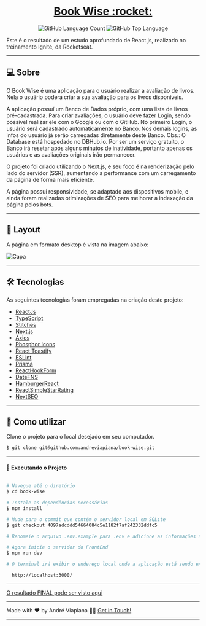 <p align="center">
  <h1 align="center"><a href="https://book-wis3.netlify.app/">Book Wise :rocket: </a></h1>
</p>

<p align="center" margin-top="25px" >
  <img alt="GitHub Language Count" src="https://img.shields.io/github/languages/count/andreviapiana/book-wise" />

  <img alt="GitHub Top Language" src="https://img.shields.io/github/languages/top/andreviapiana/book-wise" />
</p>


Este é o resultado de um estudo aprofundado de React.js, realizado no treinamento Ignite, da Rocketseat.

___

## 💻 Sobre
O Book Wise é uma aplicação para o usuário realizar a avaliação de livros. Nela o usuário poderá criar a sua avaliação para os livros disponíveis.

A aplicação possuí um Banco de Dados próprio, com uma lista de livros pré-cadastrada. Para criar avaliações, o usuário deve fazer Login, sendo possível realizar ele com o Google ou com o GitHub. No primeiro Login, o usuário será cadastrado automaticamente no Banco. Nos demais logins, as infos do usuário já serão carregadas diretamente deste Banco. Obs.: O Database está hospedado no DBHub.io. Por ser um serviço gratuito, o Banco irá resetar após alguns minutos de inatividade, portanto apenas os usuários e as avaliações originais irão permanecer.

O projeto foi criado utilizando o Next.js, e seu foco é na renderização pelo lado do servidor (SSR), aumentando a performance com um carregamento da página de forma mais eficiente.

A página possuí responsividade, se adaptado aos dispositivos mobile, e ainda foram realizadas otimizações de SEO para melhorar a indexação da página pelos bots.

___

## 🎨 Layout
A página em formato desktop é vista na imagem abaixo:

![Capa](https://github.com/andreviapiana/test/assets/106932234/ba2621f2-3317-4d0f-9cfb-fefc87a13ca1)

___

## 🛠 Tecnologias

As seguintes tecnologias foram empregadas na criação deste projeto:

- [ReactJs](https://reactjs.org)
- [TypeScript](https://www.typescriptlang.org/)
- [Stitches](https://www.npmjs.com/package/@stitches/react)
- [Next.js](https://nextjs.org/)
- [Axios](https://axios-http.com/ptbr/docs/intro)
- [Phosphor Icons](https://phosphoricons.com/)
- [React Toastify](https://fkhadra.github.io/react-toastify/introduction)
- [ESLint](https://eslint.org/)
- [Prisma](https://www.npmjs.com/package/react-prisma)
- [ReactHookForm](https://www.react-hook-form.com/)
- [DateFNS](https://date-fns.org/)
- [HamburgerReact](https://www.npmjs.com/package/hamburger-react)
- [ReactSimpleStarRating](https://www.npmjs.com/package/react-simple-star-rating)
- [NextSEO](https://www.npmjs.com/package/next-seo)

___

## 🚀 Como utilizar

Clone o projeto para o local desejado em seu computador.

```bash
$ git clone git@github.com:andreviapiana/book-wise.git
```
___

#### 🚧 Executando o Projeto
```bash

# Navegue até o diretório
$ cd book-wise

# Instale as dependências necessárias
$ npm install

# Mude para o commit que contém o servidor local em SQLite
$ git checkout 4097adcddd54664084c5e1182f7af242332ddfc5

# Renomeie o arquivo .env.example para .env e adicione as informações necessárias nele

# Agora inicie o servidor do FrontEnd
$ npm run dev

# O terminal irá exibir o endereço local onde a aplicação está sendo executada:

  http://localhost:3000/

```

___

[O resultado FINAL pode ser visto aqui](https://book-wis3.netlify.app/)

___

Made with ❤️ by André Viapiana 👋🏽 [Get in Touch!](https://www.linkedin.com/in/andreviapiana/)

---
